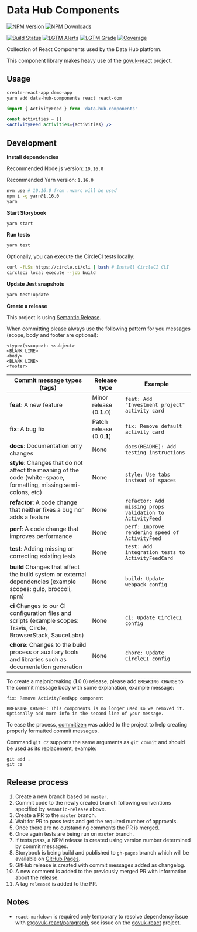 # Data Hub Components

[![NPM Version][npm-version-image]][npm-url]
[![NPM Downloads][npm-downloads-image]][npm-url]

[![Build Status][circleci-image]][circleci-url]
[![LGTM Alerts][lgtm-alerts-image]][lgtm-alerts-url]
[![LGTM Grade][lgtm-grade-image]][lgtm-grade-url]
[![Coverage][codecov-image]][codecov-url]

[npm-url]: https://npmjs.org/package/data-hub-components
[npm-downloads-image]: https://badgen.net/npm/dm/data-hub-components
[npm-version-image]: https://badgen.net/npm/v/data-hub-components
[circleci-image]: https://circleci.com/gh/uktrade/data-hub-components.svg?style=svg
[circleci-url]: https://circleci.com/gh/uktrade/data-hub-components
[lgtm-alerts-image]: https://img.shields.io/lgtm/alerts/g/uktrade/data-hub-components.svg?logo=lgtm&logoWidth=18
[lgtm-alerts-url]: https://lgtm.com/projects/g/uktrade/data-hub-components/alerts/
[lgtm-grade-image]: https://img.shields.io/lgtm/grade/javascript/g/uktrade/data-hub-components.svg?logo=lgtm&logoWidth=18
[lgtm-grade-url]: https://lgtm.com/projects/g/uktrade/data-hub-components/context:javascript
[codecov-image]: https://codecov.io/gh/uktrade/data-hub-components/branch/master/graph/badge.svg
[codecov-url]: https://codecov.io/gh/uktrade/data-hub-components

Collection of React Components used by the Data Hub platform.

This component library makes heavy use of the [govuk-react](https://github.com/govuk-react/govuk-react) project.

## Usage

```bash
create-react-app demo-app
yarn add data-hub-components react react-dom
```

```jsx
import { ActivityFeed } from 'data-hub-components'

const activities = []
<ActivityFeed activities={activities} />
```

## Development

**Install dependencies**

Recommended Node.js version: `10.16.0`

Recommended Yarn version: `1.16.0`

```bash
nvm use # 10.16.0 from .nvmrc will be used
npm i -g yarn@1.16.0
yarn
```

**Start Storybook**

```bash
yarn start
```

**Run tests**

```bash
yarn test
```

Optionally, you can execute the CircleCI tests locally:

```bash
curl -fLSs https://circle.ci/cli | bash # Install CircleCI CLI
circleci local execute --job build
```

**Update Jest snapshots**

```bash
yarn test:update
```

**Create a release**

This project is using [Semantic Release](https://github.com/semantic-release/semantic-release).

When committing please always use the following pattern for you messages (scope, body and footer are optional):

```
<type>(<scope>): <subject>
<BLANK LINE>
<body>
<BLANK LINE>
<footer>
```

| Commit message types (tags)                                                                                        | Release type              | Example                                                  |
|--------------------------------------------------------------------------------------------------------------------|---------------------------|----------------------------------------------------------|
| **feat**: A new feature                                                                                            | Minor release (0.**1**.0) | `feat: Add "Investment project" activity card`           |
| **fix**: A bug fix                                                                                                 | Patch release (0.0.**1**) | `fix: Remove default activity card`                      |
| **docs**: Documentation only changes                                                                               | None                      | `docs(README): Add testing instructions`                 |
| **style**: Changes that do not affect the meaning of the code (white-space, formatting, missing semi-colons, etc)  | None                      | `style: Use tabs instead of spaces`                      |
| **refactor**: A code change that neither fixes a bug nor adds a feature                                            | None                      | `refactor: Add missing props validation to ActivityFeed` |
| **perf**: A code change that improves performance                                                                  | None                      | `perf: Improve rendering speed of ActivityFeed`          |
| **test**: Adding missing or correcting existing tests                                                              | None                      | `test: Add integration tests to ActivityFeedCard`        |
| **build** Changes that affect the build system or external dependencies (example scopes: gulp, broccoli, npm)      | None                      | `build: Update webpack config`                           |
| **ci** Changes to our CI configuration files and scripts (example scopes: Travis, Circle, BrowserStack, SauceLabs) | None                      | `ci: Update CircleCI config`                             |
| **chore**: Changes to the build process or auxiliary tools and libraries such as documentation generation          | None                      | `chore: Update CircleCI config`                          |

To create a major/breaking (**1**.0.0) release, please add `BREAKING CHANGE` to the commit message body with some explanation, example message:

```
fix: Remove ActivityFeedApp component

BREAKING CHANGE: This components is no longer used so we removed it.
Optionally add more info in the second line of your message.
```

To ease the process, [commitizen](https://github.com/commitizen/cz-cli) was added to the project to help creating properly formatted commit messages.

Command `git cz` supports the same arguments as `git commit` and should be used as its replacement, example:

```
git add .
git cz
```

## Release process

1. Create a new branch based on `master`.
2. Commit code to the newly created branch following conventions specified by `semantic-release` above.
3. Create a PR to the `master` branch.
4. Wait for PR to pass tests and get the required number of approvals.
5. Once there are no outstanding comments the PR is merged.
6. Once again tests are being run on `master` branch.
7. If tests pass, a NPM release is created using version number determined by commit messages.
8. Storybook is being build and published to `gh-pages` branch which will be available on [GitHub Pages](https://uktrade.github.io/data-hub-components).
9. GitHub release is created with commit messages added as changelog.
10. A new comment is added to the previously merged PR with information about the release.
11. A tag `released` is added to the PR.

## Notes

* `react-markdown` is required only temporary to resolve dependency issue with [@govuk-react/paragraph](https://github.com/govuk-react/govuk-react/tree/master/components/paragraph), see issue on the [govuk-react](https://github.com/govuk-react/govuk-react/issues/425) project.
